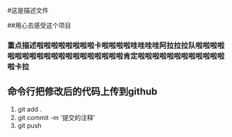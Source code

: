 #这是描述文件

##用心去感受这个项目

### 重点描述啦啦啦啦啦啦啦啦卡啦啦啦啦哇哇哇哇阿拉拉拉队啦啦啦啦啦啦啦啦啦啦啦啦啦啦啦啦啦啦啦啦肯定啦啦啦啦啦啦啦啦啦啦啦啦啦卡拉

## 命令行把修改后的代码上传到github
1. git add .
2. git commit -m '提交的注释'
3. git push